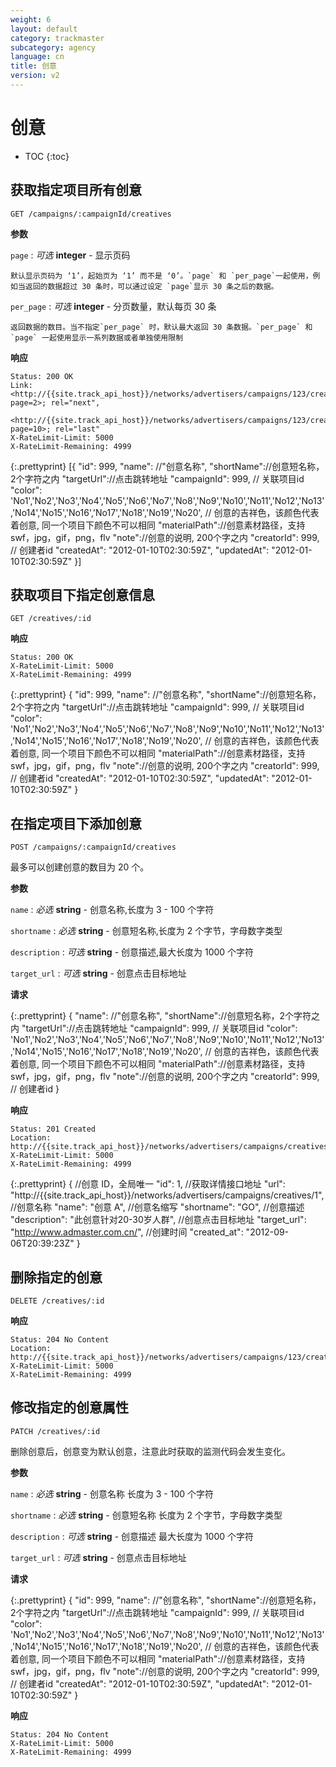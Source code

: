 ```yaml
---
weight: 6
layout: default
category: trackmaster
subcategory: agency
language: cn
title: 创意
version: v2
---
```


# 创意

* TOC
{:toc}

## 获取指定项目所有创意

    GET /campaigns/:campaignId/creatives

**参数**

`page`
: _可选_ **integer** - 显示页码

	默认显示页码为 ‘1’，起始页为 ‘1’ 而不是 ‘0’。`page` 和 `per_page`一起使用，例如当返回的数据超过 30 条时，可以通过设定 `page`显示 30 条之后的数据。

`per_page`
: _可选_ **integer** - 分页数量，默认每页 30 条

	返回数据的数目。当不指定`per_page` 时，默认最大返回 30 条数据。`per_page` 和 `page` 一起使用显示一系列数据或者单独使用限制

**响应**

    Status: 200 OK
    Link: <http://{{site.track_api_host}}/networks/advertisers/campaigns/123/creatives?page=2>; rel="next",
          <http://{{site.track_api_host}}/networks/advertisers/campaigns/123/creatives?page=10>; rel="last"
    X-RateLimit-Limit: 5000
    X-RateLimit-Remaining: 4999

{:.prettyprint}
    [{
        "id": 999,
        "name": //"创意名称",
        "shortName"://创意短名称，2个字符之内
        "targetUrl"://点击跳转地址
        "campaignId": 999, // 关联项目id
        "color": 'No1','No2','No3','No4','No5','No6','No7','No8','No9','No10','No11','No12','No13','No14','No15','No16','No17','No18','No19','No20', // 创意的吉祥色，该颜色代表着创意, 同一个项目下颜色不可以相同
        "materialPath"://创意素材路径，支持swf，jpg，gif，png，flv
        "note"://创意的说明, 200个字之内
        "creatorId": 999, // 创建者id
        "createdAt": "2012-01-10T02:30:59Z",
        "updatedAt": "2012-01-10T02:30:59Z"
    }]


## 获取项目下指定创意信息

    GET /creatives/:id

**响应**

    Status: 200 OK
    X-RateLimit-Limit: 5000
    X-RateLimit-Remaining: 4999

{:.prettyprint}
    {
        "id": 999,
        "name": //"创意名称",
        "shortName"://创意短名称，2个字符之内
        "targetUrl"://点击跳转地址
        "campaignId": 999, // 关联项目id
        "color": 'No1','No2','No3','No4','No5','No6','No7','No8','No9','No10','No11','No12','No13','No14','No15','No16','No17','No18','No19','No20', // 创意的吉祥色，该颜色代表着创意, 同一个项目下颜色不可以相同
        "materialPath"://创意素材路径，支持swf，jpg，gif，png，flv
        "note"://创意的说明, 200个字之内
        "creatorId": 999, // 创建者id
        "createdAt": "2012-01-10T02:30:59Z",
        "updatedAt": "2012-01-10T02:30:59Z"
    }


## 在指定项目下添加创意

    POST /campaigns/:campaignId/creatives

最多可以创建创意的数目为 20 个。

**参数**

`name`
: _必选_ **string** - 创意名称,长度为 3 - 100 个字符

`shortname`
: _必选_ **string** - 创意短名称,长度为 2 个字节，字母数字类型


`description`
: _可选_ **string** - 创意描述,最大长度为 1000 个字符


`target_url`
: _可选_ **string** - 创意点击目标地址

**请求**

{:.prettyprint}
    {
        "name": //"创意名称",
        "shortName"://创意短名称，2个字符之内
        "targetUrl"://点击跳转地址
        "campaignId": 999, // 关联项目id
        "color": 'No1','No2','No3','No4','No5','No6','No7','No8','No9','No10','No11','No12','No13','No14','No15','No16','No17','No18','No19','No20', // 创意的吉祥色，该颜色代表着创意, 同一个项目下颜色不可以相同
        "materialPath"://创意素材路径，支持swf，jpg，gif，png，flv
        "note"://创意的说明, 200个字之内
        "creatorId": 999, // 创建者id
    }

**响应**

    Status: 201 Created
    Location: http://{{site.track_api_host}}/networks/advertisers/campaigns/creatives/1
    X-RateLimit-Limit: 5000
    X-RateLimit-Remaining: 4999

{:.prettyprint}
    {
        //创意 ID，全局唯一
        "id": 1,
        //获取详情接口地址
        "url": "http://{{site.track_api_host}}/networks/advertisers/campaigns/creatives/1",
        //创意名称
        "name": "创意 A",
        //创意名缩写
        "shortname": "GO",
        //创意描述
        "description": "此创意针对20-30岁人群",
        //创意点击目标地址
        "target_url": "http://www.admaster.com.cn/",
        //创建时间
        "created_at": "2012-09-06T20:39:23Z"
    }

## 删除指定的创意

    DELETE /creatives/:id

**响应**

    Status: 204 No Content
    Location: http://{{site.track_api_host}}/networks/advertisers/campaigns/123/creatives
    X-RateLimit-Limit: 5000
    X-RateLimit-Remaining: 4999

## 修改指定的创意属性

    PATCH /creatives/:id

删除创意后，创意变为默认创意，注意此时获取的监测代码会发生变化。

**参数**

`name`
: _必选_ **string** - 创意名称 长度为 3 - 100 个字符

`shortname`
: _必选_ **string** - 创意短名称 长度为 2 个字节，字母数字类型


`description`
: _可选_ **string** - 创意描述 最大长度为 1000 个字符


`target_url`
: _可选_ **string** - 创意点击目标地址

**请求**

{:.prettyprint}
    {
        "id": 999,
        "name": //"创意名称",
        "shortName"://创意短名称，2个字符之内
        "targetUrl"://点击跳转地址
        "campaignId": 999, // 关联项目id
        "color": 'No1','No2','No3','No4','No5','No6','No7','No8','No9','No10','No11','No12','No13','No14','No15','No16','No17','No18','No19','No20', // 创意的吉祥色，该颜色代表着创意, 同一个项目下颜色不可以相同
        "materialPath"://创意素材路径，支持swf，jpg，gif，png，flv
        "note"://创意的说明, 200个字之内
        "creatorId": 999, // 创建者id
        "createdAt": "2012-01-10T02:30:59Z",
        "updatedAt": "2012-01-10T02:30:59Z"
    }

**响应**

    Status: 204 No Content
    X-RateLimit-Limit: 5000
    X-RateLimit-Remaining: 4999

